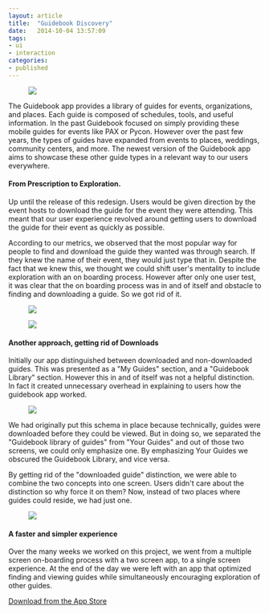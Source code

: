 ```yaml
---
layout: article
title:  "Guidebook Discovery"
date:   2014-10-04 13:57:09
tags:
- ui
- interaction
categories:
- published
---
```


<figure>
<img src="{{edchao.github.io}}/assets/img_gbdiscover.jpg" />
</figure>


<!--more-->

The Guidebook app provides a library of guides for events, organizations, and places. Each guide is composed of schedules, tools, and useful information.  In the past Guidebook focused on simply providing these mobile guides for events like PAX or Pycon.   However over the past few years, the types of guides have expanded from events to places, weddings, community centers, and more.  The newest version of the Guidebook app aims to showcase these other guide types in a relevant way to our users everywhere.

#### From Prescription to Exploration.

Up until the release of this redesign.  Users would be given direction by the event hosts to download the  guide for the event they were attending.  This meant that our user experience revolved around getting users to download the guide for their event as quickly as possible.

According to our metrics, we observed that the most popular way for people to find and download the guide they wanted was through search.  If they knew the name of their event, they would just type that in. Despite the fact that we knew this,  we thought we could shift user's mentality to include exploration with an on boarding process.  However after only one user test, it was clear that the on boarding process was in and of itself and obstacle to finding and downloading a guide.  So we got rid of it.

<figure>
<img src="{{edchao.github.io}}/assets/img_discover_onboard.jpg" />
</figure>


<figure>
<img src="{{edchao.github.io}}/assets/img_discover_videos.jpg" />
</figure>

#### Another approach, getting rid of Downloads

Initially our app distinguished between downloaded and non-downloaded guides.  This was presented as a "My Guides" section, and a "Guidebook Library" section. However this in and of itself was not a helpful distinction.  In fact it created unnecessary overhead in explaining to users how the guidebook app worked.

<figure>
<img src="{{edchao.github.io}}/assets/img_discover_original.jpg" />
</figure>

We had originally put this schema in place because technically, guides were downloaded before they could be viewed.  But in doing so, we separated the "Guidebook library of guides" from "Your Guides" and out of those two screens, we could only emphasize one.  By emphasizing Your Guides we obscured the Guidebook Library, and vice versa.

By getting rid of the "downloaded guide" distinction, we were able to combine the two concepts into one screen.  Users didn't care about the distinction so why force it on them?  Now, instead of two places where guides could reside, we had just one.  

<figure>
<img src="{{edchao.github.io}}/assets/img_discover_final.jpg" />
</figure>

#### A faster and simpler experience

Over the many weeks we worked on this project, we went from a multiple screen on-boarding process with a two screen app, to a single screen experience.  At the end of the day we were left with an app that optimized finding and viewing guides while simultaneously encouraging exploration of other guides.

<a href="https://itunes.apple.com/us/app/guidebook/id428713847?mt=8">Download from the App Store</a>
